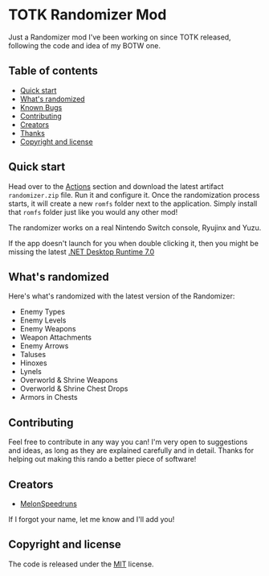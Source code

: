 # TOTK Randomizer Mod

Just a Randomizer mod I've been working on since TOTK released, following the code and idea of my BOTW one.

## Table of contents

- [Quick start](#quick-start)
- [What's randomized](#whats-randomized)
- [Known Bugs](#known-bugs)
- [Contributing](#contributing)
- [Creators](#creators)
- [Thanks](#special-thanks)
- [Copyright and license](#copyright-and-license)


## Quick start

Head over to the [Actions](https://github.com/MelonSpeedruns/TotkRandomizer/actions) section and download the latest artifact `randomizer.zip` file. Run it and configure it. Once the randomization process starts, it will create a new `romfs` folder next to the application. Simply install that `romfs` folder just like you would any other mod!

The randomizer works on a real Nintendo Switch console, Ryujinx and Yuzu.

If the app doesn't launch for you when double clicking it, then you might be missing the latest [.NET Desktop Runtime 7.0](https://dotnet.microsoft.com/en-us/download/dotnet/thank-you/runtime-desktop-7.0.8-windows-x64-installer)

## What's randomized

Here's what's randomized with the latest version of the Randomizer:

 - Enemy Types
 - Enemy Levels
 - Enemy Weapons
 - Weapon Attachments
 - Enemy Arrows
 - Taluses
 - Hinoxes
 - Lynels
 - Overworld & Shrine Weapons
 - Overworld & Shrine Chest Drops
 - Armors in Chests

## Contributing

Feel free to contribute in any way you can! I'm very open to suggestions and ideas, as long as they are explained carefully and in detail. Thanks for helping out making this rando a better piece of software!

## Creators

* [MelonSpeedruns](https://github.com/MelonSpeedruns/)

If I forgot your name, let me know and I'll add you!

## Copyright and license
The code is released under the [MIT](https://github.com/MelonSpeedruns/TotkRandomizer/blob/main/LICENSE) license.
